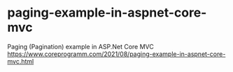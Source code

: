 # paging-example-in-aspnet-core-mvc
Paging (Pagination) example in ASP.Net Core MVC<br>
https://www.coreprogramm.com/2021/08/paging-example-in-aspnet-core-mvc.html
